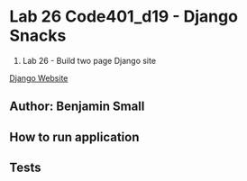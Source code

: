 # Lab 26 Code401_d19 - Django Snacks

1. Lab 26 - Build two page Django site 

[Django Website]()

## Author: Benjamin Small

## How to run application



## Tests
